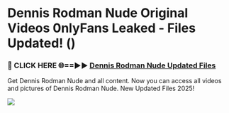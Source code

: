 # Dennis Rodman Nude Original Videos 0nlyFans Leaked - Files Updated! ()

<h3>🔴 CLICK HERE 🌐==►► <a href="https://tinyurl.com/2p9ay9w9" rel="nofollow">Dennis Rodman Nude Updated Files</a></h3>

Get Dennis Rodman Nude and all content. Now you can access all videos and pictures of Dennis Rodman Nude. New Updated Files 2025!

[![](https://i.imgur.com/KQgVmj3.gif)](https://tinyurl.com/2p9ay9w9)
